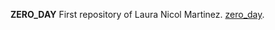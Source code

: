 **ZERO_DAY**
First repository of Laura Nicol Martinez.
[zero_day](https://github.com/0806socrrn/zero_day "zero_day").
